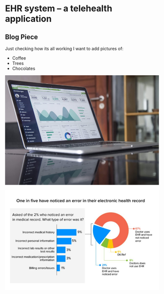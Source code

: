 # EHR system – a telehealth application
## Blog Piece
 
Just checking how its all working
I want to add pictures of:
- Coffee
- Trees
- Chocolates


![alt text](https://github.com/AmarFurqan/AmarFurqan.github.io/blob/main/0.jpg?raw=true)



<p align="center">
  <img src="https://github.com/AmarFurqan/AmarFurqan.github.io/blob/main/1.jpg?raw=true">
</p>


